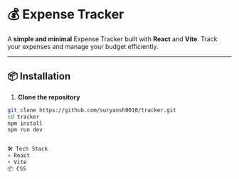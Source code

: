# 💰 Expense Tracker
 
A **simple and minimal** Expense Tracker built with **React** and **Vite**. Track your expenses and manage your budget efficiently.

---
   
## 📦 Installation 
 

1. **Clone the repository**  
```bash
git clone https://github.com/suryansh0010/tracker.git
cd tracker
npm install
npm run dev


🛠️ Tech Stack
⚛️ React
⚡ Vite
📦 CSS
